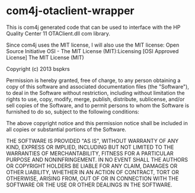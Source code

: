 com4j-otaclient-wrapper
=======================

This is com4j generated code that can be used to interface with the HP Quality Center 11 OTAClient.dll com library.

Since com4j uses the MIT license, I will also use the MIT license:
Open Source Initiative OSI - The MIT License (MIT):Licensing
[OSI Approved License]
The MIT License (MIT)

Copyright (c) 2013 bspkrs

Permission is hereby granted, free of charge, to any person obtaining a copy of this software and associated documentation files (the "Software"), to deal in the Software without restriction, including without limitation the rights to use, copy, modify, merge, publish, distribute, sublicense, and/or sell copies of the Software, and to permit persons to whom the Software is furnished to do so, subject to the following conditions:

The above copyright notice and this permission notice shall be included in all copies or substantial portions of the Software.

THE SOFTWARE IS PROVIDED "AS IS", WITHOUT WARRANTY OF ANY KIND, EXPRESS OR IMPLIED, INCLUDING BUT NOT LIMITED TO THE WARRANTIES OF MERCHANTABILITY, FITNESS FOR A PARTICULAR PURPOSE AND NONINFRINGEMENT. IN NO EVENT SHALL THE AUTHORS OR COPYRIGHT HOLDERS BE LIABLE FOR ANY CLAIM, DAMAGES OR OTHER LIABILITY, WHETHER IN AN ACTION OF CONTRACT, TORT OR OTHERWISE, ARISING FROM, OUT OF OR IN CONNECTION WITH THE SOFTWARE OR THE USE OR OTHER DEALINGS IN THE SOFTWARE.
